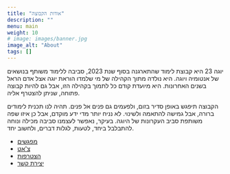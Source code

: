 ```yaml
---
title: "אודות הקבוצה"
description: ""
menu: main
weight: 10
# image: images/banner.jpg
image_alt: "About"
tags: []
---
```


יוגה 23 היא קבוצת לימוד שהתארגנה בסוף שנת 2023, סביבה ללימוד משותף בנושאים של אנטומיה ויוגה. היא נולדה מתוך הקהילה של מי שלמדו הוראת יוגה אצל אדם הראל בשנים האחרונות. היא מיועדת קודם כל לתמוך בקהילה הזו, אבל גם להיות קבוצה פתוחה, שניתן להצטרף אליה.

הקבוצה תיפגש באופן סדיר בזום, ולפעמים גם פנים אל פנים. תהיה לנו תכנית לימודים ברורה, אבל גמישה להתאמה ולשינוי. לא נניח יותר מדי ידע מוקדם, אבל כן איזו שפה משותפת סביב העקרונות של היוגה. בעיקר, נאפשר לעצמנו סביבה מכילה ונוחה להתבלבל ביחד, לטעות, לגלות דברים, ולחשוב יחד.

* [מפגשים](../meetings)
* [צ'אט](../chat)
* [הצטרפות](../joining)
* [יצירת קשר](../contact)


